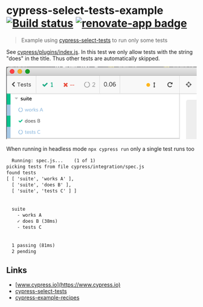 # cypress-select-tests-example [![Build status][ci-image]][ci-url] [![renovate-app badge][renovate-badge]][renovate-app]

> Example using [cypress-select-tests](https://github.com/bahmutov/cypress-select-tests) to run only some tests

See [cypress/plugins/index.js](cypress/plugins/index.js). In this test we only allow tests with the string "does" in the title. Thus other tests are automatically skipped.

![one a single test runs](images/one-test.png)

When running in headless mode `npx cypress run` only a single test runs too

```text
  Running: spec.js...    (1 of 1)
picking tests from file cypress/integration/spec.js
found tests
[ [ 'suite', 'works A' ],
  [ 'suite', 'does B' ],
  [ 'suite', 'tests C' ] ]


  suite
    - works A
    ✓ does B (38ms)
    - tests C


  1 passing (81ms)
  2 pending
```

## Links

- [www.cypress.io](https://www.cypress.io)
- [cypress-select-tests](https://github.com/bahmutov/cypress-select-tests)
- [cypress-example-recipes](https://github.com/cypress-io/cypress-example-recipes)

[ci-image]: https://circleci.com/gh/bahmutov/cypress-select-tests-example.svg?style=svg
[ci-url]: https://circleci.com/gh/bahmutov/cypress-select-tests-example
[renovate-badge]: https://img.shields.io/badge/renovate-app-blue.svg
[renovate-app]: https://renovateapp.com/
